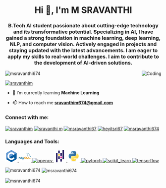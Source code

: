 <h1 align="center">Hi 👋, I'm M SRAVANTHI</h1>
<h3 align="center">B.Tech AI student passionate about cutting-edge technology and its transformative potential. Specializing in AI, I have gained a strong foundation in machine learning, deep learning, NLP, and computer vision. Actively engaged in projects and staying updated with the latest advancements. I am eager to apply my skills to real-world challenges. I aim to contribute to the development of AI-driven solutions.</h3>
<img align="right" alt="Coding" wwidth="400" src="https://c.tenor.com/PP9v7VIs6R4AAAAd/scaler-create-impact.gif">

<p align="left"> <img src="https://komarev.com/ghpvc/?username=msravanthi674&label=Profile%20views&color=0e75b6&style=flat" alt="msravanthi674" /> </p>

<p align="left"> <a href="https://twitter.com/sravanthim" target="blank"><img src="https://img.shields.io/twitter/follow/sravanthim?logo=twitter&style=for-the-badge" alt="sravanthim" /></a> </p>

- 🌱 I’m currently learning **Machine Learning**

- 📫 How to reach me **sravanthim674@gmail.com**

<h3 align="left">Connect with me:</h3>
<p align="left">
<a href="https://twitter.com/sravanthim" target="blank"><img align="center" src="https://raw.githubusercontent.com/rahuldkjain/github-profile-readme-generator/master/src/images/icons/Social/twitter.svg" alt="sravanthim" height="30" width="40" /></a>
<a href="https://linkedin.com/in/sravanthi m" target="blank"><img align="center" src="https://raw.githubusercontent.com/rahuldkjain/github-profile-readme-generator/master/src/images/icons/Social/linked-in-alt.svg" alt="sravanthi m" height="30" width="40" /></a>
<a href="https://kaggle.com/msravanthi67" target="blank"><img align="center" src="https://raw.githubusercontent.com/rahuldkjain/github-profile-readme-generator/master/src/images/icons/Social/kaggle.svg" alt="msravanthi67" height="30" width="40" /></a>
<a href="https://instagram.com/heyitsri67" target="blank"><img align="center" src="https://raw.githubusercontent.com/rahuldkjain/github-profile-readme-generator/master/src/images/icons/Social/instagram.svg" alt="heyitsri67" height="30" width="40" /></a>
<a href="https://www.hackerrank.com/msravanthi674" target="blank"><img align="center" src="https://raw.githubusercontent.com/rahuldkjain/github-profile-readme-generator/master/src/images/icons/Social/hackerrank.svg" alt="msravanthi674" height="30" width="40" /></a>
</p>

<h3 align="left">Languages and Tools:</h3>
<p align="left"> <a href="https://www.cprogramming.com/" target="_blank" rel="noreferrer"> <img src="https://raw.githubusercontent.com/devicons/devicon/master/icons/c/c-original.svg" alt="c" width="40" height="40"/> </a> <a href="https://www.mysql.com/" target="_blank" rel="noreferrer"> <img src="https://raw.githubusercontent.com/devicons/devicon/master/icons/mysql/mysql-original-wordmark.svg" alt="mysql" width="40" height="40"/> </a> <a href="https://opencv.org/" target="_blank" rel="noreferrer"> <img src="https://www.vectorlogo.zone/logos/opencv/opencv-icon.svg" alt="opencv" width="40" height="40"/> </a> <a href="https://pandas.pydata.org/" target="_blank" rel="noreferrer"> <img src="https://raw.githubusercontent.com/devicons/devicon/2ae2a900d2f041da66e950e4d48052658d850630/icons/pandas/pandas-original.svg" alt="pandas" width="40" height="40"/> </a> <a href="https://www.python.org" target="_blank" rel="noreferrer"> <img src="https://raw.githubusercontent.com/devicons/devicon/master/icons/python/python-original.svg" alt="python" width="40" height="40"/> </a> <a href="https://pytorch.org/" target="_blank" rel="noreferrer"> <img src="https://www.vectorlogo.zone/logos/pytorch/pytorch-icon.svg" alt="pytorch" width="40" height="40"/> </a> <a href="https://scikit-learn.org/" target="_blank" rel="noreferrer"> <img src="https://upload.wikimedia.org/wikipedia/commons/0/05/Scikit_learn_logo_small.svg" alt="scikit_learn" width="40" height="40"/> </a> <a href="https://www.tensorflow.org" target="_blank" rel="noreferrer"> <img src="https://www.vectorlogo.zone/logos/tensorflow/tensorflow-icon.svg" alt="tensorflow" width="40" height="40"/> </a> </p>

<p><img align="left" src="https://github-readme-stats.vercel.app/api/top-langs?username=msravanthi674&show_icons=true&locale=en&layout=compact" alt="msravanthi674" /></p>

<p>&nbsp;<img align="center" src="https://github-readme-stats.vercel.app/api?username=msravanthi674&show_icons=true&locale=en" alt="msravanthi674" /></p>

<p><img align="center" src="https://github-readme-streak-stats.herokuapp.com/?user=msravanthi674&" alt="msravanthi674" /></p>
